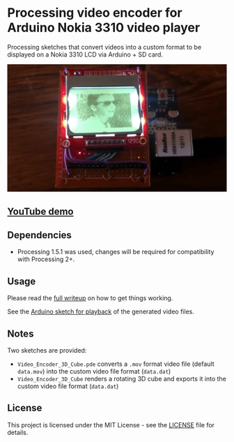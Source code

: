 # Processing video encoder for Arduino Nokia 3310 video player

Processing sketches that convert videos into a custom format to be displayed on a Nokia 3310 LCD via Arduino + SD card.

[![Preview](banner.png)](https://www.youtube.com/watch?v=FJBNF5x1_kA)

## [YouTube demo](https://www.youtube.com/watch?v=FJBNF5x1_kA)

## Dependencies

* Processing 1.5.1 was used, changes will be required for compatibility with Processing 2+.

## Usage

Please read the [full writeup](https://joeraut.com/blog/playing-video-nokia-3310/) on how to get things working.

See the [Arduino sketch for playback](https://github.com/joeraut/arduino-nokia3310-video-player) of the generated video files.

## Notes

Two sketches are provided:

* `Video_Encoder_3D_Cube.pde` converts a `.mov` format video file (default `data.mov`) into the custom video file format (`data.dat`)
* `Video_Encoder_3D_Cube` renders a rotating 3D cube and exports it into the custom video file format (`data.dat`)

## License

This project is licensed under the MIT License - see the [LICENSE](LICENSE) file for details.
